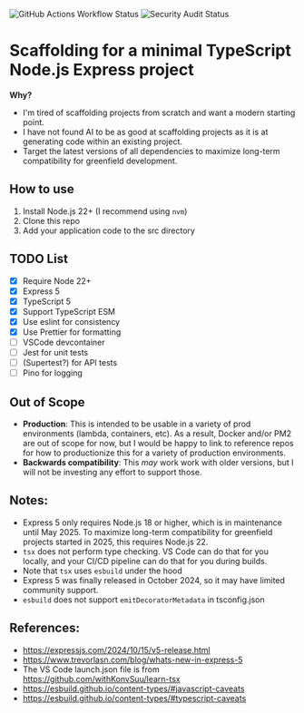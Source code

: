 ![GitHub Actions Workflow Status](https://img.shields.io/github/actions/workflow/status/richardm/2025-hello-typescript-node/build.yml)
![Security Audit Status](https://img.shields.io/github/actions/workflow/status/richardm/2025-hello-typescript-node/audit-dependencies.yml?label=security)

# Scaffolding for a minimal TypeScript Node.js Express project

**Why?**

- I'm tired of scaffolding projects from scratch and want a modern starting point.
- I have not found AI to be as good at scaffolding projects as it is at generating code within an existing project.
- Target the latest versions of all dependencies to maximize long-term compatibility for greenfield development.

## How to use

1. Install Node.js 22+ (I recommend using `nvm`)
2. Clone this repo
3. Add your application code to the src directory

## TODO List

- [x] Require Node 22+
- [x] Express 5
- [x] TypeScript 5
- [x] Support TypeScript ESM
- [x] Use eslint for consistency
- [x] Use Prettier for formatting
- [ ] VSCode devcontainer
- [ ] Jest for unit tests
- [ ] (Supertest?) for API tests
- [ ] Pino for logging

## Out of Scope

- **Production**: This is intended to be usable in a variety of prod environments (lambda, containers, etc). As a result, Docker and/or PM2 are out of scope for now, but I would be happy to link to reference repos for how to productionize this for a variety of production environments.
- **Backwards compatibility**: This *may* work work with older versions, but I will not be investing any effort to support those.

## Notes:

- Express 5 only requires Node.js 18 or higher, which is in maintenance until May 2025. To maximize long-term compatibility for greenfield projects started in 2025, this requires Node.js 22.
- `tsx` does not perform type checking. VS Code can do that for you locally, and your CI/CD pipeline can do that for you during builds.
- Note that `tsx` uses `esbuild` under the hood
- Express 5 was finally released in October 2024, so it may have limited community support.
- `esbuild` does not support `emitDecoratorMetadata` in tsconfig.json

## References:

- https://expressjs.com/2024/10/15/v5-release.html
- https://www.trevorlasn.com/blog/whats-new-in-express-5
- The VS Code launch.json file is from https://github.com/withKonvSuu/learn-tsx
- https://esbuild.github.io/content-types/#javascript-caveats
- https://esbuild.github.io/content-types/#typescript-caveats
